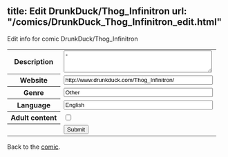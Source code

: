 title: Edit DrunkDuck/Thog_Infinitron
url: "/comics/DrunkDuck_Thog_Infinitron_edit.html"
---
Edit info for comic DrunkDuck/Thog_Infinitron

<form name="comic" action="http://gaepostmail.appspot.com/comic/" method="post">
<table class="comicinfo">
<tr>
<th>Description</th><td><textarea name="description" cols="40" rows="3">-</textarea></td>
</tr>
<tr>
<th>Website</th><td><input type="text" name="url" value="http://www.drunkduck.com/Thog_Infinitron/" size="40"/></td>
</tr>
<tr>
<th>Genre</th><td><input type="text" name="genre" value="Other" size="40"/></td>
</tr>
<tr>
<th>Language</th><td><input type="text" name="language" value="English" size="40"/></td>
</tr>
<tr>
<th>Adult content</th><td><input type="checkbox" name="adult" value="adult" /></td>
</tr>
<tr>
<th></th><td>
<input type="hidden" name="comic" value="DrunkDuck_Thog_Infinitron" />
<input type="submit" name="submit" value="Submit" />
</td>
</tr>
</table>
</form>

Back to the [comic](DrunkDuck_Thog_Infinitron.html).
